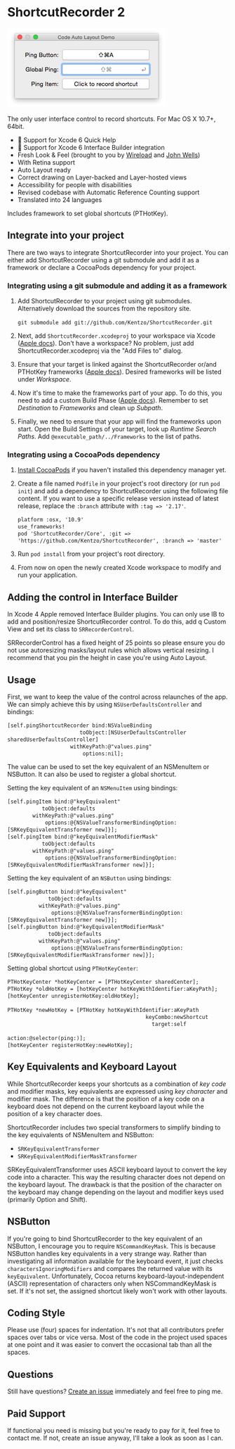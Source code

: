 ShortcutRecorder 2
====================
![Yosemite ShortcutRecorder Preview](Demo/example.png)

The only user interface control to record shortcuts. For Mac OS X 10.7+, 64bit.

- :microscope: Support for Xcode 6 Quick Help
- :microscope: Support for Xcode 6 Interface Builder integration
- Fresh Look & Feel (brought to you by [Wireload](http://wireload.net) and [John Wells](https://github.com/jwells89))
- With Retina support
- Auto Layout ready
- Correct drawing on Layer-backed and Layer-hosted views
- Accessibility for people with disabilities
- Revised codebase with Automatic Reference Counting support
- Translated into 24 languages

Includes framework to set global shortcuts (PTHotKey).

Integrate into your project
---------------------------

There are two ways to integrate ShortcutRecorder into your project. You can either add ShortcutRecorder using a git submodule and add it as a framework or declare a CocoaPods dependency for your project.

### Integrating using a git submodule and adding it as a framework

1. Add ShortcutRecorder to your project using git submodules. Alternatively download the sources from the repository site.

    `git submodule add git://github.com/Kentzo/ShortcutRecorder.git`
2. Next, add `ShortcutRecorder.xcodeproj` to your workspace via Xcode ([Apple docs](https://developer.apple.com/library/mac/recipes/xcode_help-structure_navigator/articles/Adding_an_Existing_Project_to_a_Workspace.html)). Don't have a workspace? No problem, just add ShortcutRecorder.xcodeproj via the "Add Files to" dialog.
3. Ensure that your target is linked against the ShortcutRecorder or/and PTHotKey frameworks ([Apple docs](http://developer.apple.com/library/ios/#recipes/xcode_help-project_editor/Articles/AddingaLibrarytoaTarget.html#//apple_ref/doc/uid/TP40010155-CH17)). Desired frameworks will be listed under *Workspace*.
4. Now it's time to make the frameworks part of your app. To do this, you need to add a custom Build Phase ([Apple docs](http://developer.apple.com/library/ios/#recipes/xcode_help-project_editor/Articles/CreatingaCopyFilesBuildPhase.html)). Remember to set *Destination* to *Frameworks* and clean up *Subpath*.
5. Finally, we need to ensure that your app will find the frameworks upon start. Open the Build Settings of your target, look up *Runtime Search Paths*. Add `@executable_path/../Frameworks` to the list of paths.

### Integrating using a CocoaPods dependency

1. [Install CocoaPods](https://guides.cocoapods.org/using/getting-started.html) if you haven't installed this dependency manager yet.
2. Create a file named `Podfile` in your project's root directory (or run `pod init`) and add a dependency to ShortcutRecorder using the following file content. If you want to use a specific release version instead of latest release, replace the `:branch` attribute with `:tag => '2.17'`.

    ```
    platform :osx, '10.9'
    use_frameworks!
    pod 'ShortcutRecorder/Core', :git => 'https://github.com/Kentzo/ShortcutRecorder', :branch => 'master'
    ```
3. Run `pod install` from your project's root directory.
4. From now on open the newly created Xcode workspace to modify and run your application.


Adding the control in Interface Builder
---------------------------------------
In Xcode 4 Apple removed Interface Builder plugins. You can only use IB to add and position/resize ShortcutRecorder control. To do this, add q Custom View and set its class to `SRRecorderControl`.

SRRecorderControl has a fixed height of 25 points so please ensure you do not use autoresizing masks/layout rules which allows vertical resizing. I recommend that you pin the height in case you're using Auto Layout.

Usage
-----
First, we want to keep the value of the control across relaunches of the app. We can simply achieve this by using `NSUserDefaultsController` and bindings:

    [self.pingShortcutRecorder bind:NSValueBinding
                           toObject:[NSUserDefaultsController sharedUserDefaultsController]
                        withKeyPath:@"values.ping"
                            options:nil];

The value can be used to set the key equivalent of an NSMenuItem or NSButton. It can also be used to register a global shortcut.

Setting the key equivalent of an `NSMenuItem` using bindings:

    [self.pingItem bind:@"keyEquivalent"
               toObject:defaults
            withKeyPath:@"values.ping"
                options:@{NSValueTransformerBindingOption: [SRKeyEquivalentTransformer new]}];
    [self.pingItem bind:@"keyEquivalentModifierMask"
               toObject:defaults
            withKeyPath:@"values.ping"
                options:@{NSValueTransformerBindingOption: [SRKeyEquivalentModifierMaskTransformer new]}];

Setting the key equivalent of an `NSButton` using bindings:

    [self.pingButton bind:@"keyEquivalent"
                 toObject:defaults
              withKeyPath:@"values.ping"
                  options:@{NSValueTransformerBindingOption: [SRKeyEquivalentTransformer new]}];
    [self.pingButton bind:@"keyEquivalentModifierMask"
                 toObject:defaults
              withKeyPath:@"values.ping"
                  options:@{NSValueTransformerBindingOption: [SRKeyEquivalentModifierMaskTransformer new]}];

Setting global shortcut using `PTHotKeyCenter`:

    PTHotKeyCenter *hotKeyCenter = [PTHotKeyCenter sharedCenter];
    PTHotKey *oldHotKey = [hotKeyCenter hotKeyWithIdentifier:aKeyPath];
    [hotKeyCenter unregisterHotKey:oldHotKey];

    PTHotKey *newHotKey = [PTHotKey hotKeyWithIdentifier:aKeyPath
                                                keyCombo:newShortcut
                                                  target:self
                                                  action:@selector(ping:)];
    [hotKeyCenter registerHotKey:newHotKey];

Key Equivalents and Keyboard Layout
-----------------------------------
While ShortcutRecorder keeps your shortcuts as a combination of *key code* and modifier masks, key equivalents are expressed using *key character* and modifier mask. The difference is that the position of a key code on a keyboard does not depend on the current keyboard layout while the position of a key character does.

ShortcutRecorder includes two special transformers to simplify binding to the key equivalents of NSMenuItem and NSButton:

- `SRKeyEquivalentTransformer`
- `SRKeyEquivalentModifierMaskTransformer`

SRKeyEquivalentTransformer uses ASCII keyboard layout to convert the key code into a character. This way the resulting character does not depend on the keyboard layout.
The drawback is that the position of the character on the keyboard may change depending on the layout and modifier keys used (primarily Option and Shift).

NSButton
--------
If you're going to bind ShortcutRecorder to the key equivalent of an NSButton, I encourage you to require `NSCommandKeyMask`.
This is because NSButton handles key equivalents in a very strange way. Rather than investigating all information available for the keyboard event, it just checks `charactersIgnoringModifiers`
and compares the returned value with its `keyEquivalent`. Unfortunately, Cocoa returns keyboard-layout-independent (ASCII) representation of characters only when NSCommandKeyMask is set.
If it's not set, the assigned shortcut likely won't work with other layouts.

Coding Style
------------
Please use (four) spaces for indentation. It's not that all contributors prefer spaces over tabs or vice versa. Most of the code in the project used spaces at one point and it was easier to convert the occasional tab than all the spaces.

Questions
---------
Still have questions? [Create an issue](https://github.com/Kentzo/ShortcutRecorder/issues/new) immediately and feel free to ping me.

Paid Support
------------
If functional you need is missing but you're ready to pay for it, feel free to contact me. If not, create an issue anyway, I'll take a look as soon as I can.

